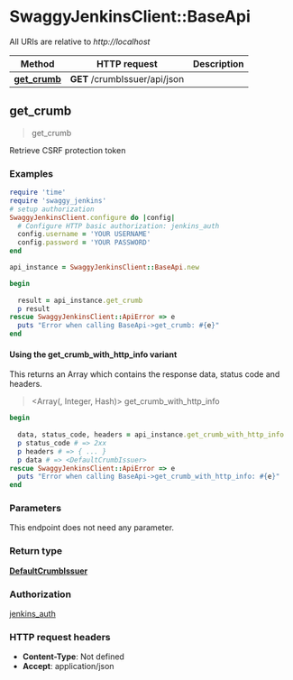 # SwaggyJenkinsClient::BaseApi

All URIs are relative to *http://localhost*

| Method | HTTP request | Description |
| ------ | ------------ | ----------- |
| [**get_crumb**](BaseApi.md#get_crumb) | **GET** /crumbIssuer/api/json |  |


## get_crumb

> <DefaultCrumbIssuer> get_crumb



Retrieve CSRF protection token

### Examples

```ruby
require 'time'
require 'swaggy_jenkins'
# setup authorization
SwaggyJenkinsClient.configure do |config|
  # Configure HTTP basic authorization: jenkins_auth
  config.username = 'YOUR USERNAME'
  config.password = 'YOUR PASSWORD'
end

api_instance = SwaggyJenkinsClient::BaseApi.new

begin
  
  result = api_instance.get_crumb
  p result
rescue SwaggyJenkinsClient::ApiError => e
  puts "Error when calling BaseApi->get_crumb: #{e}"
end
```

#### Using the get_crumb_with_http_info variant

This returns an Array which contains the response data, status code and headers.

> <Array(<DefaultCrumbIssuer>, Integer, Hash)> get_crumb_with_http_info

```ruby
begin
  
  data, status_code, headers = api_instance.get_crumb_with_http_info
  p status_code # => 2xx
  p headers # => { ... }
  p data # => <DefaultCrumbIssuer>
rescue SwaggyJenkinsClient::ApiError => e
  puts "Error when calling BaseApi->get_crumb_with_http_info: #{e}"
end
```

### Parameters

This endpoint does not need any parameter.

### Return type

[**DefaultCrumbIssuer**](DefaultCrumbIssuer.md)

### Authorization

[jenkins_auth](../README.md#jenkins_auth)

### HTTP request headers

- **Content-Type**: Not defined
- **Accept**: application/json

